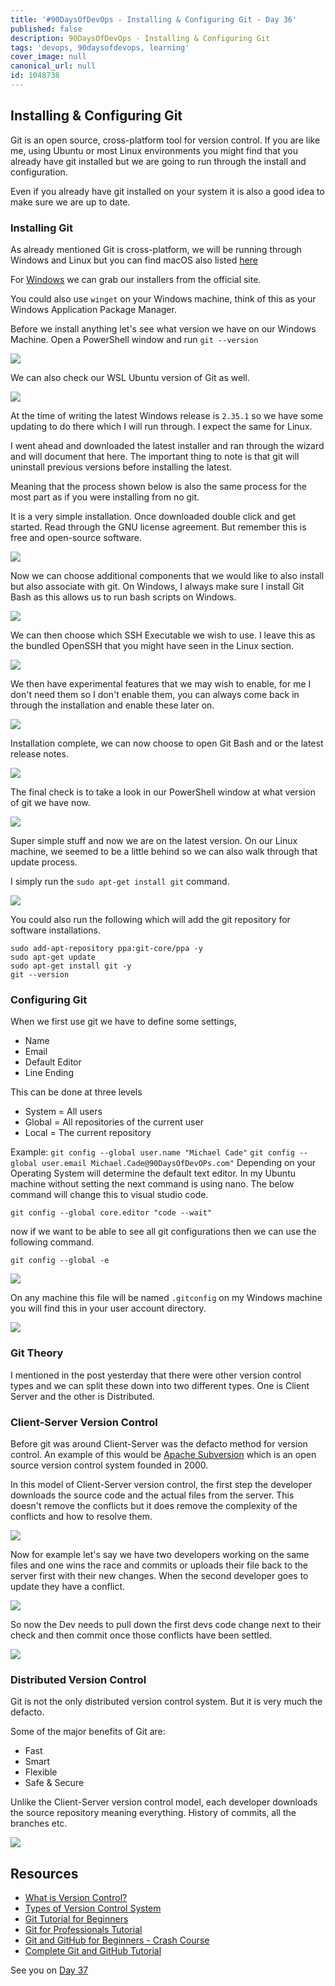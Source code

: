 ```yaml
---
title: '#90DaysOfDevOps - Installing & Configuring Git - Day 36'
published: false
description: 90DaysOfDevOps - Installing & Configuring Git
tags: 'devops, 90daysofdevops, learning'
cover_image: null
canonical_url: null
id: 1048738
---
```


## Installing & Configuring Git

Git is an open source, cross-platform tool for version control. If you are like me, using Ubuntu or most Linux environments you might find that you already have git installed but we are going to run through the install and configuration.

Even if you already have git installed on your system it is also a good idea to make sure we are up to date.

### Installing Git

As already mentioned Git is cross-platform, we will be running through Windows and Linux but you can find macOS also listed [here](https://git-scm.com/book/en/v2/Getting-Started-Installing-Git)

For [Windows](https://git-scm.com/download/win) we can grab our installers from the official site.

You could also use `winget` on your Windows machine, think of this as your Windows Application Package Manager.

Before we install anything let's see what version we have on our Windows Machine. Open a PowerShell window and run `git --version`

![](Images/Day36_Git1.png)

We can also check our WSL Ubuntu version of Git as well.

![](Images/Day36_Git2.png)

At the time of writing the latest Windows release is `2.35.1` so we have some updating to do there which I will run through. I expect the same for Linux.

I went ahead and downloaded the latest installer and ran through the wizard and will document that here. The important thing to note is that git will uninstall previous versions before installing the latest.

Meaning that the process shown below is also the same process for the most part as if you were installing from no git.

It is a very simple installation. Once downloaded double click and get started. Read through the GNU license agreement. But remember this is free and open-source software.

![](Images/Day36_Git3.png)

Now we can choose additional components that we would like to also install but also associate with git. On Windows, I always make sure I install Git Bash as this allows us to run bash scripts on Windows.

![](Images/Day36_Git4.png)

We can then choose which SSH Executable we wish to use. I leave this as the bundled OpenSSH that you might have seen in the Linux section.

![](Images/Day36_Git5.png)

We then have experimental features that we may wish to enable, for me I don't need them so I don't enable them, you can always come back in through the installation and enable these later on.

![](Images/Day36_Git6.png)

Installation complete, we can now choose to open Git Bash and or the latest release notes.

![](Images/Day36_Git7.png)

The final check is to take a look in our PowerShell window at what version of git we have now.

![](Images/Day36_Git8.png)

Super simple stuff and now we are on the latest version. On our Linux machine, we seemed to be a little behind so we can also walk through that update process.

I simply run the `sudo apt-get install git` command.

![](Images/Day36_Git9.png)

You could also run the following which will add the git repository for software installations.

```
sudo add-apt-repository ppa:git-core/ppa -y
sudo apt-get update
sudo apt-get install git -y
git --version
```

### Configuring Git

When we first use git we have to define some settings,

- Name
- Email
- Default Editor
- Line Ending

This can be done at three levels

- System = All users
- Global = All repositories of the current user
- Local = The current repository

Example:
`git config --global user.name "Michael Cade"`
`git config --global user.email Michael.Cade@90DaysOfDevOPs.com"`
Depending on your Operating System will determine the default text editor. In my Ubuntu machine without setting the next command is using nano. The below command will change this to visual studio code.

`git config --global core.editor "code --wait"`

now if we want to be able to see all git configurations then we can use the following command.

`git config --global -e`

![](Images/Day36_Git10.png)

On any machine this file will be named `.gitconfig` on my Windows machine you will find this in your user account directory.

![](Images/Day36_Git11.png)

### Git Theory

I mentioned in the post yesterday that there were other version control types and we can split these down into two different types. One is Client Server and the other is Distributed.

### Client-Server Version Control

Before git was around Client-Server was the defacto method for version control. An example of this would be [Apache Subversion](https://subversion.apache.org/) which is an open source version control system founded in 2000.

In this model of Client-Server version control, the first step the developer downloads the source code and the actual files from the server. This doesn't remove the conflicts but it does remove the complexity of the conflicts and how to resolve them.

![](Images/Day36_Git12.png)

Now for example let's say we have two developers working on the same files and one wins the race and commits or uploads their file back to the server first with their new changes. When the second developer goes to update they have a conflict.

![](Images/Day36_Git13.png)

So now the Dev needs to pull down the first devs code change next to their check and then commit once those conflicts have been settled.

![](Images/Day36_Git15.png)

### Distributed Version Control

Git is not the only distributed version control system. But it is very much the defacto.

Some of the major benefits of Git are:

- Fast
- Smart
- Flexible
- Safe & Secure

Unlike the Client-Server version control model, each developer downloads the source repository meaning everything. History of commits, all the branches etc.

![](Images/Day36_Git16.png)

## Resources

- [What is Version Control?](https://www.youtube.com/watch?v=Yc8sCSeMhi4)
- [Types of Version Control System](https://www.youtube.com/watch?v=kr62e_n6QuQ)
- [Git Tutorial for Beginners](https://www.youtube.com/watch?v=8JJ101D3knE&t=52s)
- [Git for Professionals Tutorial](https://www.youtube.com/watch?v=Uszj_k0DGsg)
- [Git and GitHub for Beginners - Crash Course](https://www.youtube.com/watch?v=RGOj5yH7evk&t=8s)
- [Complete Git and GitHub Tutorial](https://www.youtube.com/watch?v=apGV9Kg7ics)

See you on [Day 37](/90dayspractical/90DaysOfDevOps/2022/Days/day37.md)
